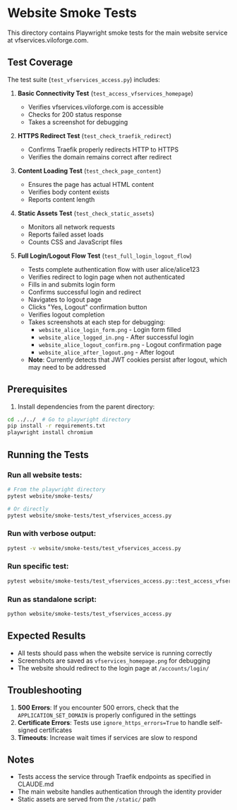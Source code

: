 # Website Smoke Tests

This directory contains Playwright smoke tests for the main website service at vfservices.viloforge.com.

## Test Coverage

The test suite (`test_vfservices_access.py`) includes:

1. **Basic Connectivity Test** (`test_access_vfservices_homepage`)
   - Verifies vfservices.viloforge.com is accessible
   - Checks for 200 status response
   - Takes a screenshot for debugging

2. **HTTPS Redirect Test** (`test_check_traefik_redirect`)
   - Confirms Traefik properly redirects HTTP to HTTPS
   - Verifies the domain remains correct after redirect

3. **Content Loading Test** (`test_check_page_content`)
   - Ensures the page has actual HTML content
   - Verifies body content exists
   - Reports content length

4. **Static Assets Test** (`test_check_static_assets`)
   - Monitors all network requests
   - Reports failed asset loads
   - Counts CSS and JavaScript files

5. **Full Login/Logout Flow Test** (`test_full_login_logout_flow`)
   - Tests complete authentication flow with user alice/alice123
   - Verifies redirect to login page when not authenticated
   - Fills in and submits login form
   - Confirms successful login and redirect
   - Navigates to logout page
   - Clicks "Yes, Logout" confirmation button
   - Verifies logout completion
   - Takes screenshots at each step for debugging:
     - `website_alice_login_form.png` - Login form filled
     - `website_alice_logged_in.png` - After successful login
     - `website_alice_logout_confirm.png` - Logout confirmation page
     - `website_alice_after_logout.png` - After logout
   - **Note**: Currently detects that JWT cookies persist after logout, which may need to be addressed

## Prerequisites

1. Install dependencies from the parent directory:
```bash
cd ../../  # Go to playwright directory
pip install -r requirements.txt
playwright install chromium
```

## Running the Tests

### Run all website tests:
```bash
# From the playwright directory
pytest website/smoke-tests/

# Or directly
pytest website/smoke-tests/test_vfservices_access.py
```

### Run with verbose output:
```bash
pytest -v website/smoke-tests/test_vfservices_access.py
```

### Run specific test:
```bash
pytest website/smoke-tests/test_vfservices_access.py::test_access_vfservices_homepage
```

### Run as standalone script:
```bash
python website/smoke-tests/test_vfservices_access.py
```

## Expected Results

- All tests should pass when the website service is running correctly
- Screenshots are saved as `vfservices_homepage.png` for debugging
- The website should redirect to the login page at `/accounts/login/`

## Troubleshooting

1. **500 Errors**: If you encounter 500 errors, check that the `APPLICATION_SET_DOMAIN` is properly configured in the settings
2. **Certificate Errors**: Tests use `ignore_https_errors=True` to handle self-signed certificates
3. **Timeouts**: Increase wait times if services are slow to respond

## Notes

- Tests access the service through Traefik endpoints as specified in CLAUDE.md
- The main website handles authentication through the identity provider
- Static assets are served from the `/static/` path